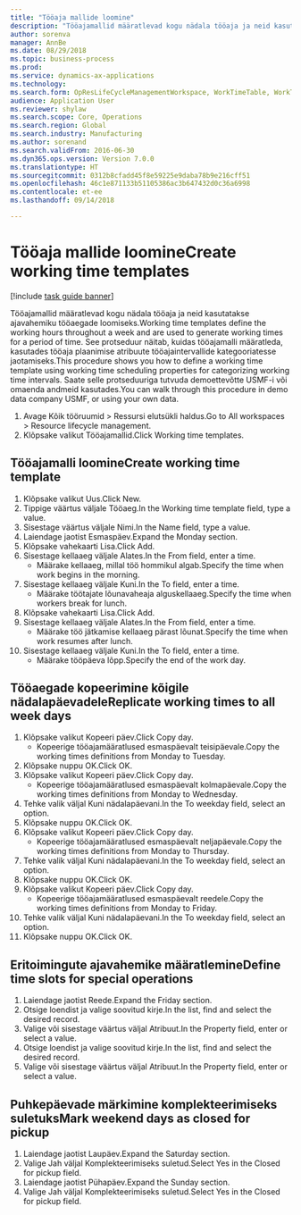 ```yaml
--- 
title: "Tööaja mallide loomine"
description: "Tööajamallid määratlevad kogu nädala tööaja ja neid kasutatakse ajavahemiku tööaegade loomiseks."
author: sorenva
manager: AnnBe
ms.date: 08/29/2018
ms.topic: business-process
ms.prod: 
ms.service: dynamics-ax-applications
ms.technology: 
ms.search.form: OpResLifeCycleManagementWorkspace, WorkTimeTable, WorkTimeCopyDayDialog
audience: Application User
ms.reviewer: shylaw
ms.search.scope: Core, Operations
ms.search.region: Global
ms.search.industry: Manufacturing
ms.author: sorenand
ms.search.validFrom: 2016-06-30
ms.dyn365.ops.version: Version 7.0.0
ms.translationtype: HT
ms.sourcegitcommit: 0312b8cfadd45f8e59225e9daba78b9e216cff51
ms.openlocfilehash: 46c1e871133b51105386ac3b647432d0c36a6998
ms.contentlocale: et-ee
ms.lasthandoff: 09/14/2018

---
```

# <a name="create-working-time-templates"></a><span data-ttu-id="d3c28-103">Tööaja mallide loomine</span><span class="sxs-lookup"><span data-stu-id="d3c28-103">Create working time templates</span></span>

[!include [task guide banner](../../includes/task-guide-banner.md)]

<span data-ttu-id="d3c28-104">Tööajamallid määratlevad kogu nädala tööaja ja neid kasutatakse ajavahemiku tööaegade loomiseks.</span><span class="sxs-lookup"><span data-stu-id="d3c28-104">Working time templates define the working hours throughout a week and are used to generate working times for a period of time.</span></span> <span data-ttu-id="d3c28-105">See protseduur näitab, kuidas tööajamalli määratleda, kasutades tööaja plaanimise atribuute tööajaintervallide kategooriatesse jaotamiseks.</span><span class="sxs-lookup"><span data-stu-id="d3c28-105">This procedure shows you how to define a working time template using working time scheduling properties for categorizing working time intervals.</span></span> <span data-ttu-id="d3c28-106">Saate selle protseduuriga tutvuda demoettevõtte USMF-i või omaenda andmeid kasutades.</span><span class="sxs-lookup"><span data-stu-id="d3c28-106">You can walk through this procedure in demo data company USMF, or using your own data.</span></span>

1. <span data-ttu-id="d3c28-107">Avage Kõik tööruumid > Ressursi elutsükli haldus.</span><span class="sxs-lookup"><span data-stu-id="d3c28-107">Go to All workspaces > Resource lifecycle management.</span></span>
2. <span data-ttu-id="d3c28-108">Klõpsake valikut Tööajamallid.</span><span class="sxs-lookup"><span data-stu-id="d3c28-108">Click Working time templates.</span></span>

## <a name="create-working-time-template"></a><span data-ttu-id="d3c28-109">Tööajamalli loomine</span><span class="sxs-lookup"><span data-stu-id="d3c28-109">Create working time template</span></span>
1. <span data-ttu-id="d3c28-110">Klõpsake valikut Uus.</span><span class="sxs-lookup"><span data-stu-id="d3c28-110">Click New.</span></span>
2. <span data-ttu-id="d3c28-111">Tippige väärtus väljale Tööaeg.</span><span class="sxs-lookup"><span data-stu-id="d3c28-111">In the Working time template field, type a value.</span></span>
3. <span data-ttu-id="d3c28-112">Sisestage väärtus väljale Nimi.</span><span class="sxs-lookup"><span data-stu-id="d3c28-112">In the Name field, type a value.</span></span>
4. <span data-ttu-id="d3c28-113">Laiendage jaotist Esmaspäev.</span><span class="sxs-lookup"><span data-stu-id="d3c28-113">Expand the Monday section.</span></span>
5. <span data-ttu-id="d3c28-114">Klõpsake vahekaarti Lisa.</span><span class="sxs-lookup"><span data-stu-id="d3c28-114">Click Add.</span></span>
6. <span data-ttu-id="d3c28-115">Sisestage kellaaeg väljale Alates.</span><span class="sxs-lookup"><span data-stu-id="d3c28-115">In the From field, enter a time.</span></span>
    * <span data-ttu-id="d3c28-116">Määrake kellaaeg, millal töö hommikul algab.</span><span class="sxs-lookup"><span data-stu-id="d3c28-116">Specify the time when work begins in the morning.</span></span>  
7. <span data-ttu-id="d3c28-117">Sisestage kellaaeg väljale Kuni.</span><span class="sxs-lookup"><span data-stu-id="d3c28-117">In the To field, enter a time.</span></span>
    * <span data-ttu-id="d3c28-118">Määrake töötajate lõunavaheaja alguskellaaeg.</span><span class="sxs-lookup"><span data-stu-id="d3c28-118">Specify the time when workers break for lunch.</span></span>  
8. <span data-ttu-id="d3c28-119">Klõpsake vahekaarti Lisa.</span><span class="sxs-lookup"><span data-stu-id="d3c28-119">Click Add.</span></span>
9. <span data-ttu-id="d3c28-120">Sisestage kellaaeg väljale Alates.</span><span class="sxs-lookup"><span data-stu-id="d3c28-120">In the From field, enter a time.</span></span>
    * <span data-ttu-id="d3c28-121">Määrake töö jätkamise kellaaeg pärast lõunat.</span><span class="sxs-lookup"><span data-stu-id="d3c28-121">Specify the time when work resumes after lunch.</span></span>  
10. <span data-ttu-id="d3c28-122">Sisestage kellaaeg väljale Kuni.</span><span class="sxs-lookup"><span data-stu-id="d3c28-122">In the To field, enter a time.</span></span>
    * <span data-ttu-id="d3c28-123">Määrake tööpäeva lõpp.</span><span class="sxs-lookup"><span data-stu-id="d3c28-123">Specify the end of the work day.</span></span>  

## <a name="replicate-working-times-to-all-week-days"></a><span data-ttu-id="d3c28-124">Tööaegade kopeerimine kõigile nädalapäevadele</span><span class="sxs-lookup"><span data-stu-id="d3c28-124">Replicate working times to all week days</span></span>
1. <span data-ttu-id="d3c28-125">Klõpsake valikut Kopeeri päev.</span><span class="sxs-lookup"><span data-stu-id="d3c28-125">Click Copy day.</span></span>
    * <span data-ttu-id="d3c28-126">Kopeerige tööajamääratlused esmaspäevalt teisipäevale.</span><span class="sxs-lookup"><span data-stu-id="d3c28-126">Copy the working times definitions from Monday to Tuesday.</span></span>  
2. <span data-ttu-id="d3c28-127">Klõpsake nuppu OK.</span><span class="sxs-lookup"><span data-stu-id="d3c28-127">Click OK.</span></span>
3. <span data-ttu-id="d3c28-128">Klõpsake valikut Kopeeri päev.</span><span class="sxs-lookup"><span data-stu-id="d3c28-128">Click Copy day.</span></span>
    * <span data-ttu-id="d3c28-129">Kopeerige tööajamääratlused esmaspäevalt kolmapäevale.</span><span class="sxs-lookup"><span data-stu-id="d3c28-129">Copy the working times definitions from Monday to Wednesday.</span></span>  
4. <span data-ttu-id="d3c28-130">Tehke valik väljal Kuni nädalapäevani.</span><span class="sxs-lookup"><span data-stu-id="d3c28-130">In the To weekday field, select an option.</span></span>
5. <span data-ttu-id="d3c28-131">Klõpsake nuppu OK.</span><span class="sxs-lookup"><span data-stu-id="d3c28-131">Click OK.</span></span>
6. <span data-ttu-id="d3c28-132">Klõpsake valikut Kopeeri päev.</span><span class="sxs-lookup"><span data-stu-id="d3c28-132">Click Copy day.</span></span>
    * <span data-ttu-id="d3c28-133">Kopeerige tööajamääratlused esmaspäevalt neljapäevale.</span><span class="sxs-lookup"><span data-stu-id="d3c28-133">Copy the working times definitions from Monday to Thursday.</span></span>  
7. <span data-ttu-id="d3c28-134">Tehke valik väljal Kuni nädalapäevani.</span><span class="sxs-lookup"><span data-stu-id="d3c28-134">In the To weekday field, select an option.</span></span>
8. <span data-ttu-id="d3c28-135">Klõpsake nuppu OK.</span><span class="sxs-lookup"><span data-stu-id="d3c28-135">Click OK.</span></span>
9. <span data-ttu-id="d3c28-136">Klõpsake valikut Kopeeri päev.</span><span class="sxs-lookup"><span data-stu-id="d3c28-136">Click Copy day.</span></span>
    * <span data-ttu-id="d3c28-137">Kopeerige tööajamääratlused esmaspäevalt reedele.</span><span class="sxs-lookup"><span data-stu-id="d3c28-137">Copy the working times definitions from Monday to Friday.</span></span>  
10. <span data-ttu-id="d3c28-138">Tehke valik väljal Kuni nädalapäevani.</span><span class="sxs-lookup"><span data-stu-id="d3c28-138">In the To weekday field, select an option.</span></span>
11. <span data-ttu-id="d3c28-139">Klõpsake nuppu OK.</span><span class="sxs-lookup"><span data-stu-id="d3c28-139">Click OK.</span></span>

## <a name="define-time-slots-for-special-operations"></a><span data-ttu-id="d3c28-140">Eritoimingute ajavahemike määratlemine</span><span class="sxs-lookup"><span data-stu-id="d3c28-140">Define time slots for special operations</span></span>
1. <span data-ttu-id="d3c28-141">Laiendage jaotist Reede.</span><span class="sxs-lookup"><span data-stu-id="d3c28-141">Expand the Friday section.</span></span>
2. <span data-ttu-id="d3c28-142">Otsige loendist ja valige soovitud kirje.</span><span class="sxs-lookup"><span data-stu-id="d3c28-142">In the list, find and select the desired record.</span></span>
3. <span data-ttu-id="d3c28-143">Valige või sisestage väärtus väljal Atribuut.</span><span class="sxs-lookup"><span data-stu-id="d3c28-143">In the Property field, enter or select a value.</span></span>
4. <span data-ttu-id="d3c28-144">Otsige loendist ja valige soovitud kirje.</span><span class="sxs-lookup"><span data-stu-id="d3c28-144">In the list, find and select the desired record.</span></span>
5. <span data-ttu-id="d3c28-145">Valige või sisestage väärtus väljal Atribuut.</span><span class="sxs-lookup"><span data-stu-id="d3c28-145">In the Property field, enter or select a value.</span></span>

## <a name="mark-weekend-days-as-closed-for-pickup"></a><span data-ttu-id="d3c28-146">Puhkepäevade märkimine komplekteerimiseks suletuks</span><span class="sxs-lookup"><span data-stu-id="d3c28-146">Mark weekend days as closed for pickup</span></span>
1. <span data-ttu-id="d3c28-147">Laiendage jaotist Laupäev.</span><span class="sxs-lookup"><span data-stu-id="d3c28-147">Expand the Saturday section.</span></span>
2. <span data-ttu-id="d3c28-148">Valige Jah väljal Komplekteerimiseks suletud.</span><span class="sxs-lookup"><span data-stu-id="d3c28-148">Select Yes in the Closed for pickup field.</span></span>
3. <span data-ttu-id="d3c28-149">Laiendage jaotist Pühapäev.</span><span class="sxs-lookup"><span data-stu-id="d3c28-149">Expand the Sunday section.</span></span>
4. <span data-ttu-id="d3c28-150">Valige Jah väljal Komplekteerimiseks suletud.</span><span class="sxs-lookup"><span data-stu-id="d3c28-150">Select Yes in the Closed for pickup field.</span></span>


